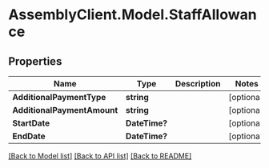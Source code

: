 # AssemblyClient.Model.StaffAllowance
## Properties

Name | Type | Description | Notes
------------ | ------------- | ------------- | -------------
**AdditionalPaymentType** | **string** |  | [optional] 
**AdditionalPaymentAmount** | **string** |  | [optional] 
**StartDate** | **DateTime?** |  | [optional] 
**EndDate** | **DateTime?** |  | [optional] 

[[Back to Model list]](../README.md#documentation-for-models) [[Back to API list]](../README.md#documentation-for-api-endpoints) [[Back to README]](../README.md)

